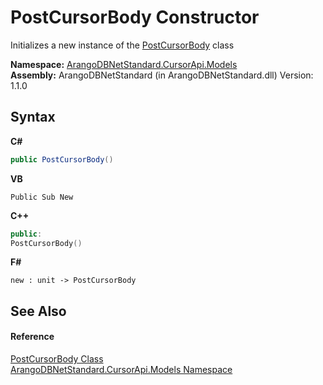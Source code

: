 # PostCursorBody Constructor 
 

Initializes a new instance of the <a href="fa0e28c9-a128-2d72-78ca-45c18b0e8efe">PostCursorBody</a> class

**Namespace:**&nbsp;<a href="35799343-7a53-6c3b-95d1-21ff990d1b8b">ArangoDBNetStandard.CursorApi.Models</a><br />**Assembly:**&nbsp;ArangoDBNetStandard (in ArangoDBNetStandard.dll) Version: 1.1.0

## Syntax

**C#**<br />
``` C#
public PostCursorBody()
```

**VB**<br />
``` VB
Public Sub New
```

**C++**<br />
``` C++
public:
PostCursorBody()
```

**F#**<br />
``` F#
new : unit -> PostCursorBody
```


## See Also


#### Reference
<a href="fa0e28c9-a128-2d72-78ca-45c18b0e8efe">PostCursorBody Class</a><br /><a href="35799343-7a53-6c3b-95d1-21ff990d1b8b">ArangoDBNetStandard.CursorApi.Models Namespace</a><br />